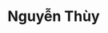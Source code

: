 ---
layout: album_gallery
resource: instagram
title: "Nguyễn Thùy"
description: "Instagram albums of Nguyễn Thùy</br>. Username: luc.thuyy"
active: gallery
images:
- image_path: /luc.thuyy/-1/20240908_214053_458921811_1739484793542227_389219672455183227_n.jpg
  gallery-folder: /gallery/luc.thuyy/-1/
  gallery-name: -1
  gallery-date: March 2025
- image_path: /luc.thuyy/0/20250310_213347_484022580_18400567786103589_7660077103479218920_n.jpg
  gallery-folder: /gallery/luc.thuyy/0/
  gallery-name: 0
  gallery-date: March 2025
- image_path: /luc.thuyy/1/20230107_171730_323787121_949666899774098_8075472196912751321_n.jpg
  gallery-folder: /gallery/luc.thuyy/1/
  gallery-name: 1
  gallery-date: March 2025
- image_path: /luc.thuyy/2/20240904_151624_458387838_693034353037736_3196516637612305135_n.jpg
  gallery-folder: /gallery/luc.thuyy/2/
  gallery-name: 2
  gallery-date: March 2025
- image_path: /luc.thuyy/3/20221030_192546_313283732_1106172560043038_2019499674234891282_n.jpg
  gallery-folder: /gallery/luc.thuyy/3/
  gallery-name: 3
  gallery-date: March 2025
- image_path: /luc.thuyy/4/20230602_222935_350583317_799842161498405_3223659883361081918_n.jpg
  gallery-folder: /gallery/luc.thuyy/4/
  gallery-name: 4
  gallery-date: March 2025
- image_path: /luc.thuyy/5/20231015_180102_391089329_1029734514842075_5460226959695513105_n.jpg
  gallery-folder: /gallery/luc.thuyy/5/
  gallery-name: 5
  gallery-date: March 2025
---